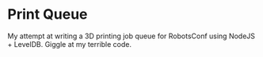 # Print Queue

My attempt at writing a 3D printing job queue for RobotsConf using NodeJS +
LevelDB. Giggle at my terrible code.
